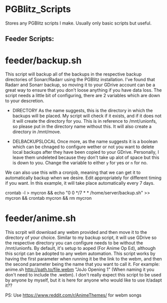 # PGBlitz_Scripts
Stores any PGBlitz scripts I make. Usually only basic scripts but useful.

## Feeder Scripts:

# feeder/backup.sh

This script will backup all of the backups in the respective backup directories of Sonarr/Radarr using the PGBlitz installation. I've found that Radarr and Sonarr backup, so moving it to your GDrive account can be a great way to ensure that you don't loose anything if you have data loss.
The script needs a little bit of configuring, there are 2 variables which are down to your descretion.

- DIRECTORY 
As the name suggests, this is the directory in which the backups will be placed. My script will check if it exists, and if it does not it will create the directory for you. This is in reference to /mnt/unionfs, so please put in the directory name without this. It will also create a directory in /mnt/move.

- DELBACKUPSLOCAL
Once more, as the name suggests it is a boolean which can be chnaged to configure wether or not you want to delete local backups after they have been copied to your GDrive. Personally, I leave them undeleted because they don't take up alot of space but this is down to you. Change the variable to either `y` for yes or `n` for no.

We can also use this with a cronjob, meaning that we can get it to automatically backup when we desire. Edit appropriately for different timing if you want. In this example, it will take place automatically every 7 days.

crontab -l > mycron && echo "0 0 */7 * * /home/server/backup.sh" >> mycron && crontab mycron && rm mycron

# feeder/anime.sh

This scrpit will download any webm provided and then move it to the directory of your choice. Similar to my backup script, it will use GDrive so the respective directory you can configure needs to be without the /mnt/unionfs. By default, it's setup to aoped (For Anime Op Ed), although this script can be adopted to any webm automation.
This script works by having the first parameter when running it be the link to the webm, and then the second parameter being the name that you want to call it. For example: anime.sh http://path.to/file.webm "JoJo Opening 1" (When naming it you don't need to include the .webm). I don't really expect this script to be used by anyone by myself, but it is here for anyone who would like to use it/adapt it??

PS: Use https://www.reddit.com/r/AnimeThemes/ for webm songs
